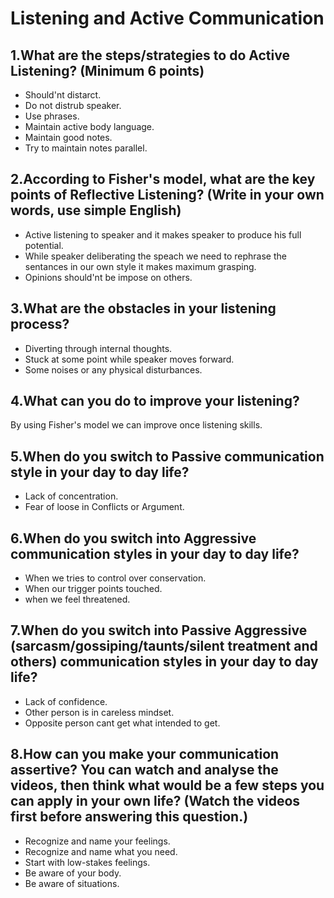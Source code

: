 # Listening and Active Communication
## 1.What are the steps/strategies to do Active Listening? (Minimum 6 points)
* Should'nt distarct.
* Do not distrub  speaker.
* Use phrases.
* Maintain active body language.
* Maintain good notes.
* Try to maintain notes parallel.


## 2.According to Fisher's model, what are the key points of Reflective Listening? (Write in your own words, use simple English)
* Active listening to speaker and it makes speaker to produce his full potential.
* While speaker deliberating the  speach we need to rephrase the sentances in our own style it makes maximum grasping.
* Opinions should'nt be impose on others.


## 3.What are the obstacles in your listening process?
* Diverting through internal thoughts.
* Stuck at some point while speaker moves forward.
* Some noises or any physical disturbances.

## 4.What can you do to improve your listening?
By using Fisher's model we can improve once listening skills.


## 5.When do you switch to Passive communication style in your day to day life?
* Lack of concentration.
* Fear of loose in Conflicts or Argument.


## 6.When do you switch into Aggressive communication styles in your day to day life?
* When we tries to control over conservation.
* When our trigger points touched.
* when we feel threatened.

## 7.When do you switch into Passive Aggressive (sarcasm/gossiping/taunts/silent treatment and others) communication styles in your day to day life?
* Lack of confidence.
* Other person is in careless mindset.
* Opposite person cant get what intended to get.

## 8.How can you make your communication assertive? You can watch and analyse the videos, then think what would be a few steps you can apply in your own life? (Watch the videos first before answering this question.)
   * Recognize and name your feelings.
   * Recognize and name what you need.
   * Start with low-stakes feelings.
   * Be aware of your body.
   * Be aware of situations.
